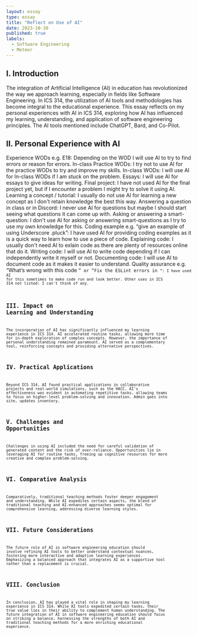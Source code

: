 ```yaml
---
layout: essay
type: essay
title: "Reflect on Use of AI"
date: 2023-10-30
published: true
labels:
  - Software Engineering
  - Meteor
---
```


## I. Introduction
The integration of Artificial Intelligence (AI) in education has revolutionized the way we approach learning, especially in fields like Software Engineering. In ICS 314, the utilization of AI tools and methodologies has become integral to the educational experience. This essay reflects on my personal experiences with AI in ICS 314, exploring how AI has influenced my learning, understanding, and application of software engineering principles. The AI tools mentioned include ChatGPT, Bard, and Co-Pilot.

## II. Personal Experience with AI
Experience WODs e.g. E18: Depending on the WOD I will use AI to try to find errors or reason for errors.
In-class Practice WODs: I try not to use AI for the practice WODs to try and improve my skills.
In-class WODs: I will use AI for In-class WODs if I am stuck on the problem.
Essays: I will use AI for essays to give ideas for writing.
Final project: I have not used AI for the final project yet, but if I encounter a problem I might try to solve it using AI.
Learning a concept / tutorial: I usually do not use AI for learning a new concept as I don't retain knowledge the best this way.
Answering a question in class or in Discord: I never use AI for questions but maybe I should start seeing what questions it can come up with.
Asking or answering a smart-question: I don't use AI for asking or answering smart-questions as I try to use my own knowledge for this.
Coding example e.g. “give an example of using Underscore .pluck”: I have used AI for providing coding examples as it is a quick way to learn how to use a piece of code.
Explaining code: I usually don't need AI to exlain code as there are plenty of resources online that do it.
Writing code: I will use AI to write code depending if I can independently write it myself or not.
Documenting code: I will use AI to document code as it makes it easier to understand.
Quality assurance e.g. “What’s wrong with this code <code here>” or “Fix the ESLint errors in <code here>”: I have used AI for this sometimes to make code run and look better.
Other uses in ICS 314 not listed: I can't think of any.

## III. Impact on Learning and Understanding
The incorporation of AI has significantly influenced my learning experience in ICS 314. AI accelerated routine tasks, allowing more time for in-depth exploration of complex concepts. However, the importance of personal understanding remained paramount. AI served as a complementary tool, reinforcing concepts and providing alternative perspectives.

## IV. Practical Applications
Beyond ICS 314, AI found practical applications in collaborative projects and real-world simulations, such as the HACC. AI's effectiveness was evident in automating repetitive tasks, allowing teams to focus on higher-level problem-solving and innovation.
Admin goes into site, updates inventory.

## V. Challenges and Opportunities
Challenges in using AI included the need for careful validation of generated content and the risk of over-reliance. Opportunities lie in leveraging AI for routine tasks, freeing up cognitive resources for more creative and complex problem-solving.

## VI. Comparative Analysis
Comparatively, traditional teaching methods foster deeper engagement and understanding. While AI expedites certain aspects, the blend of traditional teaching and AI-enhanced approaches seems optimal for comprehensive learning, addressing diverse learning styles.

## VII. Future Considerations
The future role of AI in software engineering education should involve refining AI tools to better understand contextual nuances, fostering more interactive and adaptive learning experiences. Emphasizing a balanced approach that integrates AI as a supportive tool rather than a replacement is crucial.

## VIII. Conclusion
In conclusion, AI has played a vital role in shaping my learning experience in ICS 314. While AI tools expedited certain tasks, their true value lies in their ability to complement human understanding. The future integration of AI in software engineering education should focus on striking a balance, harnessing the strengths of both AI and traditional teaching methods for a more enriching educational experience.
